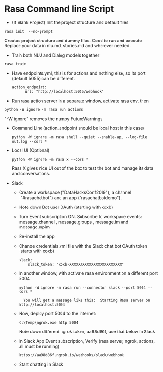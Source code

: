 # Rasa Command line Script

- (If Blank Project) Init the project structure and default files
```
rasa init  --no-prompt
``` 
Creates project structure and dummy files. Good to run and execute
Replace your data in nlu.md, stories.md and wherever needed.

- Train both NLU and Dialog models together
```
rasa train
```
- Have endpoints.yml, this is for actions and nothing else, so its port (default 5055) can be different.
	```
	action_endpoint:
		  url: "http://localhost:5055/webhook"
	```			

- Run rasa action server in a separate window, activate rasa env, then
```
python -W ignore -m rasa run actions
```
"-W ignore" removes the numpy FutureWarnings

-	Command Line (action_endpoint should be local host in this case)
	```
	python -W ignore -m rasa shell --quiet --enable-api --log-file out.log --cors *
	```

-	Local UI (Optional)
	```
	python -W ignore -m rasa x --cors *
	```
	Rasa X gives nice UI out of the box to test the bot and manage its data and conversations.


- Slack
	-  Create a workspace ("DataHacksConf2019"), a channel ("#rasachatbot") and an app ("rasachatbotdemo").
	-  Note down Bot user OAuth (starting with xoxb)
	-  Turn Event subscription ON. Subscribe to workspace events: message.channel , message.groups , message.im and message.mpim
	-  Re-install the app

	- Change credentials.yml file with the Slack chat bot OAuth token (starts with xoxb) 
		```
		slack:
			slack_token: "xoxb-XXXXXXXXXXXXXXXXXXXXXXXX"
		```
	- In another window, with activate rasa environment on a different port 5004
		```
		python -W ignore -m rasa run --connector slack --port 5004 --cors *
		```
			You will get a message like this:  Starting Rasa server on http://localhost:5004
		
	- Now, deploy port 5004 to the internet:
		```
		C:\Temp\ngrok.exe http 5004
		```	
		Note down different ngrok token, aa98d86f, use that below in Slack
		
	- In Slack App Event subscription, Verify (rasa server, ngrok, actions, all must be running)
		```
		https://aa98d86f.ngrok.io/webhooks/slack/webhook
		```
		
	- Start chatting in Slack